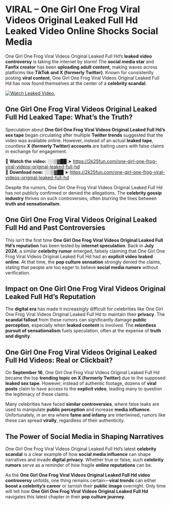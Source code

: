 # VIRAL – One Girl One Frog Viral Videos Original Leaked Full Hd Leaked Video Online Shocks Social Media 

One Girl One Frog Viral Videos Original Leaked Full Hd’s **leaked video controversy** is taking the internet by storm! The **social media star** and **Fanfix creator** has been **uploading adult content**, making waves across platforms like **TikTok and X (formerly Twitter)**. Known for consistently posting **viral content**, One Girl One Frog Viral Videos Original Leaked Full Hd has now found themselves at the center of a **celebrity scandal**.  

[![Watch Leaked Video.](https://miro.medium.com/v2/resize:fit:828/format:webp/1*cilzJN44JGOrTw9NJCrNHA.gif "Watch Leaked Video")](https://2k25fun.com/one-girl-one-frog-viral-videos-original-leaked-full-hd)

## **One Girl One Frog Viral Videos Original Leaked Full Hd Leaked Tape: What’s the Truth?**  
Speculation about **One Girl One Frog Viral Videos Original Leaked Full Hd’s sex tape** began circulating after multiple **Twitter trends** suggested that the video was available online. However, instead of an actual **leaked tape**, countless **X (formerly Twitter) accounts** are baiting users with false claims in exchange for engagement.  

🔹 **Watch the video:** ░░▒▓██ ➤ https://2k25fun.com/one-girl-one-frog-viral-videos-original-leaked-full-hd  
🔹 **Download now:** ░░▒▓██ ➤ https://2k25fun.com/one-girl-one-frog-viral-videos-original-leaked-full-hd  

Despite the rumors, One Girl One Frog Viral Videos Original Leaked Full Hd has not publicly confirmed or denied the allegations. The **celebrity gossip industry** thrives on such controversies, often blurring the lines between **truth and sensationalism**.  

## **One Girl One Frog Viral Videos Original Leaked Full Hd and Past Controversies**  
This isn’t the first time **One Girl One Frog Viral Videos Original Leaked Full Hd’s reputation** has been tested by **internet speculation**. Back in **July 2024**, a similar **celebrity rumor** emerged, falsely claiming that One Girl One Frog Viral Videos Original Leaked Full Hd had an **explicit video leaked online**. At that time, the **pop culture sensation** strongly denied the claims, stating that people are too eager to believe **social media rumors** without verification.  

## **Impact on One Girl One Frog Viral Videos Original Leaked Full Hd’s Reputation**  
The **digital era** has made it increasingly difficult for celebrities like One Girl One Frog Viral Videos Original Leaked Full Hd to maintain their **privacy**. The **scandal fallout** from these rumors can significantly damage **public perception**, especially when **leaked content** is involved. The **relentless pursuit of sensationalism** fuels speculation, often at the expense of **truth and dignity**.  

## **One Girl One Frog Viral Videos Original Leaked Full Hd Videos: Real or Clickbait?**  
On **September 16**, One Girl One Frog Viral Videos Original Leaked Full Hd became the top **trending topic on X (formerly Twitter)** due to the supposed **leaked sex tape**. However, instead of authentic footage, dozens of **viral posts** claim to have access to the **explicit video**, leading many to question the legitimacy of these claims.  

Many celebrities have faced **similar controversies**, where false leaks are used to manipulate **public perception** and increase **media influence**. Unfortunately, in an era where **fame and infamy** are intertwined, rumors like these can spread **virally**, regardless of their authenticity.  

## **The Power of Social Media in Shaping Narratives**  
One Girl One Frog Viral Videos Original Leaked Full Hd’s latest **celebrity scandal** is a clear example of how **social media influence** can shape narratives and invade **digital privacy**. Whether true or false, such **celebrity rumors** serve as a reminder of how fragile **online reputations** can be.  

As the **One Girl One Frog Viral Videos Original Leaked Full Hd video controversy** unfolds, one thing remains certain—**viral trends** can either **boost a celebrity’s career** or tarnish their **public image** overnight. Only time will tell how **One Girl One Frog Viral Videos Original Leaked Full Hd** navigates this latest chapter in their **pop culture journey**. 
